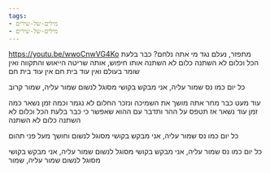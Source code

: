 ```yaml
---
tags:
- מילים-של-שירים
- מילים-של-שירים
---
```



https://youtu.be/wwoCnwVG4Ko
מתפזר, נעלם
נגד מי אתה נלחם?
כבר בלעת הכל וכלום לא השתנה
כלום לא השתנה
אותו חיפוש, אותה שריטה
הייאוש והתקווה
ואין שומר בעולם ואין עוד בית חם
אין עוד בית חם

כל יום כמו נס
שמור עליה, אני מבקש
בקושי מסוגל לנשום
שמור עליה, שמור קרוב

עוד מעט כבר מחר
אתה מושך את השמיכה ונזכר
החלום לא נגמר וכמה זמן נשאר
כמה זמן עוד נשאר
אז תטפס על ההר
ותדבר עם ההוא שאפשר
כי כבר בלעת הכל וכלום לא השתנה
כלום לא השתנה

כל יום כמו נס
שמור עליה, אני מבקש
בקושי מסוגל לנשום
וחושך מעל פני תהום

כל יום כמו נס
שמור עליה, אני מבקש
בקושי מסוגל לנשום
שמור עליה, אני מבקש
בקושי מסוגל לנשום
שמור עליה, שמור 